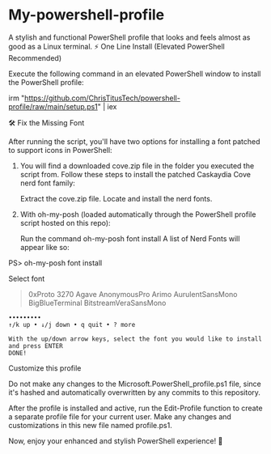 # My-powershell-profile


A stylish and functional PowerShell profile that looks and feels almost as good as a Linux terminal.
⚡ One Line Install (Elevated PowerShell Recommended)

Execute the following command in an elevated PowerShell window to install the PowerShell profile:

irm "https://github.com/ChrisTitusTech/powershell-profile/raw/main/setup.ps1" | iex

🛠️ Fix the Missing Font

After running the script, you'll have two options for installing a font patched to support icons in PowerShell:
1) You will find a downloaded cove.zip file in the folder you executed the script from. Follow these steps to install the patched Caskaydia Cove nerd font family:

    Extract the cove.zip file.
    Locate and install the nerd fonts.

2) With oh-my-posh (loaded automatically through the PowerShell profile script hosted on this repo):

    Run the command oh-my-posh font install
    A list of Nerd Fonts will appear like so:

PS> oh-my-posh font install

   Select font

  > 0xProto
    3270
    Agave
    AnonymousPro
    Arimo
    AurulentSansMono
    BigBlueTerminal
    BitstreamVeraSansMono

    •••••••••
    ↑/k up • ↓/j down • q quit • ? more

    With the up/down arrow keys, select the font you would like to install and press ENTER
    DONE!

Customize this profile

Do not make any changes to the Microsoft.PowerShell_profile.ps1 file, since it's hashed and automatically overwritten by any commits to this repository.

After the profile is installed and active, run the Edit-Profile function to create a separate profile file for your current user. Make any changes and customizations in this new file named profile.ps1.

Now, enjoy your enhanced and stylish PowerShell experience! 🚀
